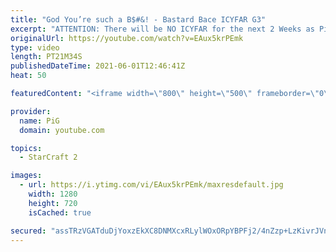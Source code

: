 ```yaml
---
title: "God You’re such a B$#&! - Bastard Bace ICYFAR G3"
excerpt: "ATTENTION: There will be NO ICYFAR for the next 2 Weeks as PiG will be on vacation, he will announce a topic once he returns!  In this week’s episode of I Cast Your Freakin Awesome Replays (ICYFAR) players sent in their replays that had them expand in secrecy.  Like the content? Then consider to leave"
originalUrl: https://youtube.com/watch?v=EAux5krPEmk
type: video
length: PT21M34S
publishedDateTime: 2021-06-01T12:46:41Z
heat: 50

featuredContent: "<iframe width=\"800\" height=\"500\" frameborder=\"0\" src=\"https://www.youtube.com/embed/EAux5krPEmk\" allow=\"accelerometer; autoplay; encrypted-media; gyroscope; picture-in-picture\" allowfullscreen></iframe>"

provider:
  name: PiG
  domain: youtube.com

topics:
  - StarCraft 2

images:
  - url: https://i.ytimg.com/vi/EAux5krPEmk/maxresdefault.jpg
    width: 1280
    height: 720
    isCached: true

secured: "assTRzVGATduDjYoxzEkXC8DNMXcxRLylWOxORpYBPFj2/4nZzp+LzKivrJVn9HVRgaGU+zns/bwW3KrlaUSni1vHbrTjlor3s92ru/fHZIp/UteYI/+pPZj4U2T4IRwyEFWzDVi5T5snWx0FoZCM7jrA+6Jw7c9pwHGDXuJhguE6gYSMbyRFnHXBxJmrSPNZ/lC1bDHGk+DNuOAr1WOhMJYb/dfjE7lGu2TF3Mod7Qec8VH9vS73oJZ43FCTYQbqcWAs+iF4+ITaZIo6NUiCZv1uTAn3cQy9nW6hMs7+LzoTsvrHWMf4H+OK7pptk9Ftp0P/hQvj/Zrb09PIdQg6eX1Dnt1izyOla/rr852bMh6Oqe3YONlSVqddOeKRLQ0mvJLpt8VpJUiJb9lUTnXLYLutbRje4W444am/cNTT1E=;c+EouNnvdmMX3STTyxgYmg=="
---
```


